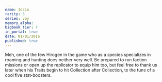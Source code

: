 ```yaml
---
name: Idrin
rarity: 3
series: voy
memory_alpha:
bigbook_tier: 7
in_portal: true
date: 01/01/2016
published: true
---
```


Meh, one of the few Hirogen in the game who as a species specializes in roaming and hunting does neither very well. Be prepared to run faction missions or open up the replicator to equip him too, but feel free to thank us later when his Traits begin to hit Collection after Collection, to the tune of a cool five stat-boosters.
